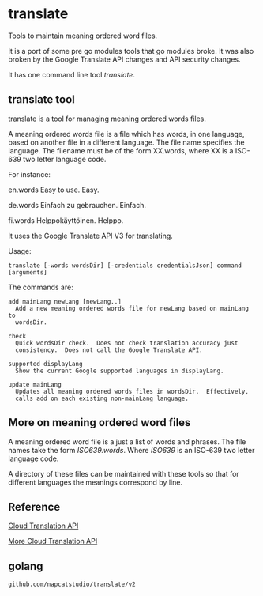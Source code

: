 # translate

Tools to maintain meaning ordered word files.

It is a port of some pre go modules tools that go modules broke.  It was
also broken by the Google Translate API changes and API security changes.

It has one command line tool *translate*.

## translate tool

translate is a tool for managing meaning ordered words files.

A meaning ordered words file is a file which has words, in one language,
based on another file in a different language.  The file name specifies the
language.  The filename must be of the form XX.words, where XX is a ISO-639
two letter language code.

For instance:

en.words
Easy to use.
Easy.

de.words
Einfach zu gebrauchen.
Einfach.

fi.words
Helppokäyttöinen.
Helppo.

It uses the Google Translate API V3 for translating.

Usage:

	translate [-words wordsDir] [-credentials credentialsJson] command [arguments]

The commands are:

	add mainLang newLang [newLang..]
	  Add a new meaning ordered words file for newLang based on mainLang to
	  wordsDir.

	check
	  Quick wordsDir check.  Does not check translation accuracy just
	  consistency.  Does not call the Google Translate API.

	supported displayLang
	  Show the current Google supported languages in displayLang.

	update mainLang
	  Updates all meaning ordered words files in wordsDir.  Effectively,
	  calls add on each existing non-mainLang language.

## More on meaning ordered word files

A meaning ordered word file is a just a list of words and phrases.  The file
names take the form *ISO639.words*.  Where *ISO639* is an ISO-639 two letter language code.

A directory of these files can be maintained with these tools so that for different languages the meanings correspond by line.

## Reference

[Cloud Translation API](https://pkg.go.dev/cloud.google.com/go/translate/apiv3)

[More Cloud Translation API](https://pkg.go.dev/google.golang.org/genproto/googleapis/cloud/translate/v3)

## golang

	github.com/napcatstudio/translate/v2